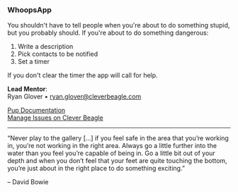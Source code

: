 ### WhoopsApp
You shouldn't have to tell people when you're about to do something stupid, but you probably should. If you're about to do something dangerous:
1. Write a description
2. Pick contacts to be notified
3. Set a timer

If you don't clear the timer the app will call for help.

**Lead Mentor**: <br />
Ryan Glover • ryan.glover@cleverbeagle.com

[Pup Documentation](https://cleverbeagle.com/pup) <br />
[Manage Issues on Clever Beagle](https://app.cleverbeagle.com/products/8Qery6bXZD83cjHzQ/issues)

---

“Never play to the gallery […] if you feel safe in the area that you’re working in, you’re not working in the right area. Always go a little further into the water than you feel you’re capable of being in. Go a little bit out of your depth and when you don’t feel that your feet are quite touching the bottom, you’re just about in the right place to do something exciting.” <br />

– David Bowie
